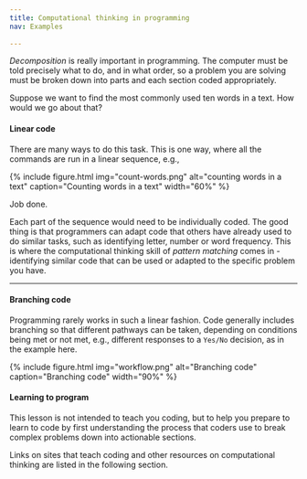 ```yaml
---
title: Computational thinking in programming
nav: Examples
 
---
```


*Decomposition* is really important in programming. The computer must be told precisely what to do, and in what order, so a problem you are solving must be broken down into parts and each section coded appropriately.

Suppose we want to find the most commonly used ten words in a text. How would we go about that?

#### Linear code

There are many ways to do this task. This is one way, where all the commands are run in a linear sequence, e.g.,

{% include figure.html img="count-words.png" alt="counting words in a text" caption="Counting words in a text" width="60%" %}

Job done.

Each part of the sequence would need to be individually coded. The good thing is that programmers can adapt code that others have already used to do similar tasks, such as identifying letter, number or word frequency. This is where the computational thinking skill of *pattern matching* comes in - identifying similar code that can be used or adapted to the specific problem you have. 

--------

#### Branching code

Programming rarely works in such a linear fashion. Code generally includes branching so that different pathways can be taken, depending on conditions being met or not met, e.g., different responses to a `Yes/No` decision, as in the example here.

{% include figure.html img="workflow.png" alt="Branching code" caption="Branching code" width="90%" %}

#### Learning to program

This lesson is not intended to teach you coding, but to help you prepare to learn to code by first understanding the process that coders use to break complex problems down into actionable sections. 

Links on sites that teach coding and other resources on computational thinking are listed in the following section. 
